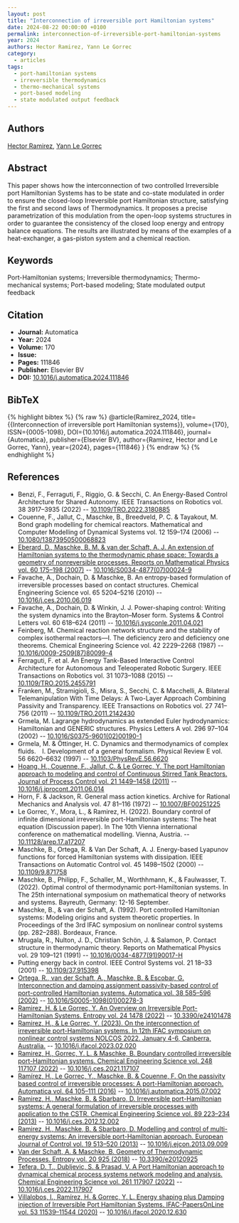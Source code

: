 ```yaml
---
layout: post
title: "Interconnection of irreversible port Hamiltonian systems"
date: 2024-08-22 00:00:00 +0100
permalink: interconnection-of-irreversible-port-hamiltonian-systems
year: 2024
authors: Hector Ramirez, Yann Le Gorrec
category:
  - articles
tags:
  - port-hamiltonian systems
  - irreversible thermodynamics
  - thermo-mechanical systems
  - port-based modeling
  - state modulated output feedback
---
```

 
## Authors
[Hector Ramirez](authors/hector_ramirez), [Yann Le Gorrec](authors/yann_le_gorrec)
 
## Abstract
This paper shows how the interconnection of two controlled Irreversible port Hamiltonian Systems has to be state and co-state modulated in order to ensure the closed-loop Irreversible port Hamiltonian structure, satisfying the first and second laws of Thermodynamics. It proposes a precise parametrization of this modulation from the open-loop systems structures in order to guarantee the consistency of the closed loop energy and entropy balance equations. The results are illustrated by means of the examples of a heat-exchanger, a gas-piston system and a chemical reaction.
 
## Keywords
Port-Hamiltonian systems; Irreversible thermodynamics; Thermo-mechanical systems; Port-based modeling; State modulated output feedback
 
## Citation
- **Journal:** Automatica
- **Year:** 2024
- **Volume:** 170
- **Issue:** 
- **Pages:** 111846
- **Publisher:** Elsevier BV
- **DOI:** [10.1016/j.automatica.2024.111846](https://doi.org/10.1016/j.automatica.2024.111846)
 
## BibTeX
{% highlight bibtex %}
{% raw %}
@article{Ramirez_2024,
  title={{Interconnection of irreversible port Hamiltonian systems}},
  volume={170},
  ISSN={0005-1098},
  DOI={10.1016/j.automatica.2024.111846},
  journal={Automatica},
  publisher={Elsevier BV},
  author={Ramirez, Hector and Le Gorrec, Yann},
  year={2024},
  pages={111846}
}
{% endraw %}
{% endhighlight %}
 
## References
- Benzi, F., Ferraguti, F., Riggio, G. & Secchi, C. An Energy-Based Control Architecture for Shared Autonomy. IEEE Transactions on Robotics vol. 38 3917–3935 (2022) -- [10.1109/TRO.2022.3180885](https://doi.org/10.1109/TRO.2022.3180885)
- Couenne, F., Jallut, C., Maschke, B., Breedveld, P. C. & Tayakout, M. Bond graph modelling for chemical reactors. Mathematical and Computer Modelling of Dynamical Systems vol. 12 159–174 (2006) -- [10.1080/13873950500068823](https://doi.org/10.1080/13873950500068823)
- [Eberard, D., Maschke, B. M. & van der Schaft, A. J. An extension of Hamiltonian systems to the thermodynamic phase space: Towards a geometry of nonreversible processes. Reports on Mathematical Physics vol. 60 175–198 (2007)](an-extension-of-hamiltonian-systems-to-the-thermodynamic-phase-space-towards-a-geometry-of-nonreversible-processes) -- [10.1016/S0034-4877(07)00024-9](https://doi.org/10.1016/S0034-4877(07)00024-9)
- Favache, A., Dochain, D. & Maschke, B. An entropy-based formulation of irreversible processes based on contact structures. Chemical Engineering Science vol. 65 5204–5216 (2010) -- [10.1016/j.ces.2010.06.019](https://doi.org/10.1016/j.ces.2010.06.019)
- Favache, A., Dochain, D. & Winkin, J. J. Power-shaping control: Writing the system dynamics into the Brayton–Moser form. Systems &amp; Control Letters vol. 60 618–624 (2011) -- [10.1016/j.sysconle.2011.04.021](https://doi.org/10.1016/j.sysconle.2011.04.021)
- Feinberg, M. Chemical reaction network structure and the stability of complex isothermal reactors—I. The deficiency zero and deficiency one theorems. Chemical Engineering Science vol. 42 2229–2268 (1987) -- [10.1016/0009-2509(87)80099-4](https://doi.org/10.1016/0009-2509(87)80099-4)
- Ferraguti, F. et al. An Energy Tank-Based Interactive Control Architecture for Autonomous and Teleoperated Robotic Surgery. IEEE Transactions on Robotics vol. 31 1073–1088 (2015) -- [10.1109/TRO.2015.2455791](https://doi.org/10.1109/TRO.2015.2455791)
- Franken, M., Stramigioli, S., Misra, S., Secchi, C. & Macchelli, A. Bilateral Telemanipulation With Time Delays: A Two-Layer Approach Combining Passivity and Transparency. IEEE Transactions on Robotics vol. 27 741–756 (2011) -- [10.1109/TRO.2011.2142430](https://doi.org/10.1109/TRO.2011.2142430)
- Grmela, M. Lagrange hydrodynamics as extended Euler hydrodynamics: Hamiltonian and GENERIC structures. Physics Letters A vol. 296 97–104 (2002) -- [10.1016/S0375-9601(02)00190-1](https://doi.org/10.1016/S0375-9601(02)00190-1)
- Grmela, M. & Öttinger, H. C. Dynamics and thermodynamics of complex fluids.  I. Development of a general formalism. Physical Review E vol. 56 6620–6632 (1997) -- [10.1103/PhysRevE.56.6620](https://doi.org/10.1103/PhysRevE.56.6620)
- [Hoang, H., Couenne, F., Jallut, C. & Le Gorrec, Y. The port Hamiltonian approach to modeling and control of Continuous Stirred Tank Reactors. Journal of Process Control vol. 21 1449–1458 (2011)](the-port-hamiltonian-approach-to-modeling-and-control-of-continuous-stirred-tank-reactors) -- [10.1016/j.jprocont.2011.06.014](https://doi.org/10.1016/j.jprocont.2011.06.014)
- Horn, F. & Jackson, R. General mass action kinetics. Archive for Rational Mechanics and Analysis vol. 47 81–116 (1972) -- [10.1007/BF00251225](https://doi.org/10.1007/BF00251225)
- Le Gorrec, Y., Mora, L., & Ramirez, H. (2022). Boundary control of infinite dimensional irreversible port-Hamiltonian systems: The heat equation (Discussion paper). In The 10th Vienna international conference on mathematical modelling. Vienna, Austria. -- [10.11128/arep.17.a17207](https://doi.org/10.11128/arep.17.a17207)
- Maschke, B., Ortega, R. & Van Der Schaft, A. J. Energy-based Lyapunov functions for forced Hamiltonian systems with dissipation. IEEE Transactions on Automatic Control vol. 45 1498–1502 (2000) -- [10.1109/9.871758](https://doi.org/10.1109/9.871758)
- Maschke, B., Philipp, F., Schaller, M., Worthhmann, K., & Faulwasser, T. (2022). Optimal control of thermodynamic port-Hamiltonian systems. In The 25th international symposium on mathematical theory of networks and systems. Bayreuth, Germany: 12-16 September.
- Maschke, B., & van der Schaft, A. (1992). Port controlled Hamiltonian systems: Modeling origins and system theoretic properties. In Proceedings of the 3rd IFAC symposium on nonlinear control systems (pp. 282–288). Bordeaux, France.
- Mrugala, R., Nulton, J. D., Christian Schön, J. & Salamon, P. Contact structure in thermodynamic theory. Reports on Mathematical Physics vol. 29 109–121 (1991) -- [10.1016/0034-4877(91)90017-H](https://doi.org/10.1016/0034-4877(91)90017-H)
- Putting energy back in control. IEEE Control Systems vol. 21 18–33 (2001) -- [10.1109/37.915398](https://doi.org/10.1109/37.915398)
- [Ortega, R., van der Schaft, A., Maschke, B. & Escobar, G. Interconnection and damping assignment passivity-based control of port-controlled Hamiltonian systems. Automatica vol. 38 585–596 (2002)](interconnection-and-damping-assignment-passivity-based-control-of-port-controlled-hamiltonian-systems) -- [10.1016/S0005-1098(01)00278-3](https://doi.org/10.1016/S0005-1098(01)00278-3)
- [Ramirez, H. & Le Gorrec, Y. An Overview on Irreversible Port-Hamiltonian Systems. Entropy vol. 24 1478 (2022)](an-overview-on-irreversible-port-hamiltonian-systems) -- [10.3390/e24101478](https://doi.org/10.3390/e24101478)
- [Ramirez, H., & Le Gorrec, Y. (2023). On the interconnection of irreversible port-Hamiltonian systems. In 12th IFAC symposium on nonlinear control systems NOLCOS 2022. January 4-6, Canberra, Australia.](on-the-interconnection-of-irreversible-port-hamiltonian-systems) -- [10.1016/j.ifacol.2023.02.020](https://doi.org/10.1016/j.ifacol.2023.02.020)
- [Ramirez, H., Gorrec, Y. L. & Maschke, B. Boundary controlled irreversible port-Hamiltonian systems. Chemical Engineering Science vol. 248 117107 (2022)](boundary-controlled-irreversible-port-hamiltonian-systems) -- [10.1016/j.ces.2021.117107](https://doi.org/10.1016/j.ces.2021.117107)
- [Ramírez, H., Le Gorrec, Y., Maschke, B. & Couenne, F. On the passivity based control of irreversible processes: A port-Hamiltonian approach. Automatica vol. 64 105–111 (2016)](on-the-passivity-based-control-of-irreversible-processes-a-port-hamiltonian-approach) -- [10.1016/j.automatica.2015.07.002](https://doi.org/10.1016/j.automatica.2015.07.002)
- [Ramirez, H., Maschke, B. & Sbarbaro, D. Irreversible port-Hamiltonian systems: A general formulation of irreversible processes with application to the CSTR. Chemical Engineering Science vol. 89 223–234 (2013)](irreversible-port-hamiltonian-systems-a-general-formulation-of-irreversible-processes-with-application-to-the-cstr) -- [10.1016/j.ces.2012.12.002](https://doi.org/10.1016/j.ces.2012.12.002)
- [Ramirez, H., Maschke, B. & Sbarbaro, D. Modelling and control of multi-energy systems: An irreversible port-Hamiltonian approach. European Journal of Control vol. 19 513–520 (2013)](modelling-and-control-of-multi-energy-systems-an-irreversible-port-hamiltonian-approach) -- [10.1016/j.ejcon.2013.09.009](https://doi.org/10.1016/j.ejcon.2013.09.009)
- [Van der Schaft, A. & Maschke, B. Geometry of Thermodynamic Processes. Entropy vol. 20 925 (2018)](geometry-of-thermodynamic-processes) -- [10.3390/e20120925](https://doi.org/10.3390/e20120925)
- [Tefera, D. T., Dubljevic, S. & Prasad, V. A Port Hamiltonian approach to dynamical chemical process systems network modeling and analysis. Chemical Engineering Science vol. 261 117907 (2022)](a-port-hamiltonian-approach-to-dynamical-chemical-process-systems-network-modeling-and-analysis) -- [10.1016/j.ces.2022.117907](https://doi.org/10.1016/j.ces.2022.117907)
- [Villalobos, I., Ramírez, H. & Gorrec, Y. L. Energy shaping plus Damping injection of Irreversible Port Hamiltonian Systems. IFAC-PapersOnLine vol. 53 11539–11544 (2020)](energy-shaping-plus-damping-injection-of-irreversible-port-hamiltonian-systems) -- [10.1016/j.ifacol.2020.12.630](https://doi.org/10.1016/j.ifacol.2020.12.630)

